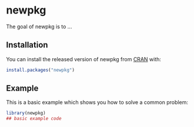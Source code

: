 # newpkg

<!-- badges: start -->
<!-- badges: end -->

The goal of newpkg is to ...

## Installation

You can install the released version of newpkg from [CRAN](https://CRAN.R-project.org) with:

``` r
install.packages("newpkg")
```

## Example

This is a basic example which shows you how to solve a common problem:

``` r
library(newpkg)
## basic example code
```

